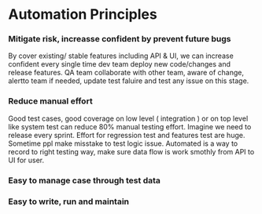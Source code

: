 # Automation Principles

### Mitigate risk, increasse confident by prevent future bugs
By cover existing/ stable features including API & UI, we can increase confident every single time dev team deploy new code/changes and release features. QA team collaborate with other team, aware of change, alertto team if needed, update test faluire and test any issue on this stage. 

### Reduce manual effort
Good test cases, good coverage on low level ( integration ) or on top level like system test can reduce 80% manual testing effort. Imagine we need to release every sprint. Effort for regression test and features test are huge. Sometime ppl make misstake to test logic issue. Automated is a way to record to right testing way, make sure data flow is work smothly from API to UI for user.

### Easy to manage case through test data


### Easy to write, run and maintain

